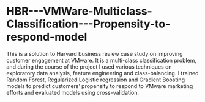 # HBR---VMWare-Multiclass-Classification---Propensity-to-respond-model
This is a solution to Harvard business review case study on improving customer engagement at VMware. It is a multi-class classification problem, and during the course of the project I used various techniques on exploratory data analysis, feature engineering and class-balancing. I trained Random Forest, Regularized Logistic regression and Gradient Boosting models to predict customers’ propensity to respond to VMware marketing efforts and evaluated models using cross-validation. 
